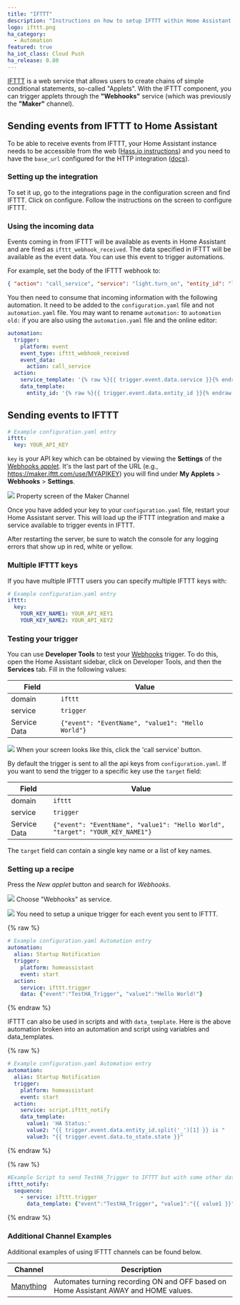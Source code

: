 ```yaml
---
title: "IFTTT"
description: "Instructions on how to setup IFTTT within Home Assistant."
logo: ifttt.png
ha_category:
  - Automation
featured: true
ha_iot_class: Cloud Push
ha_release: 0.80
---
```


[IFTTT](https://ifttt.com) is a web service that allows users to create chains of simple conditional statements, so-called "Applets". With the IFTTT component, you can trigger applets through the **"Webhooks"** service (which was previously the **"Maker"** channel).

## Sending events from IFTTT to Home Assistant

To be able to receive events from IFTTT, your Home Assistant instance needs to be accessible from the web ([Hass.io instructions](/addons/duckdns/)) and you need to have the `base_url` configured for the HTTP integration ([docs](/components/http/#base_url)).

### Setting up the integration

To set it up, go to the integrations page in the configuration screen and find IFTTT. Click on configure. Follow the instructions on the screen to configure IFTTT.

### Using the incoming data

Events coming in from IFTTT will be available as events in Home Assistant and are fired as `ifttt_webhook_received`. The data specified in IFTTT will be available as the event data. You can use this event to trigger automations.

For example, set the body of the IFTTT webhook to:

```json
{ "action": "call_service", "service": "light.turn_on", "entity_id": "light.living_room" }
```

You then need to consume that incoming information with the following automation. It need to be added to the `configuration.yaml` file and not `automation.yaml` file. You may want to rename `automation:` to `automation old:` if you are also using the `automation.yaml` file and the online editor:

```yaml
automation:
  trigger:
    platform: event
    event_type: ifttt_webhook_received
    event_data:
      action: call_service
  action:
    service_template: '{% raw %}{{ trigger.event.data.service }}{% endraw %}'
    data_template:
      entity_id: '{% raw %}{{ trigger.event.data.entity_id }}{% endraw %}'
```

## Sending events to IFTTT

```yaml
# Example configuration.yaml entry
ifttt:
  key: YOUR_API_KEY
```

`key` is your API key which can be obtained by viewing the **Settings** of the [Webhooks applet](https://ifttt.com/services/maker_webhooks/settings). It's the last part of the URL (e.g., https://maker.ifttt.com/use/MYAPIKEY) you will find under **My Applets** > **Webhooks** > **Settings**.


<p class='img'>
<img src='/images/components/ifttt/finding_key.png' />
Property screen of the Maker Channel
</p>

Once you have added your key to your `configuration.yaml` file, restart your Home Assistant server. This will load up the IFTTT integration and make a service available to trigger events in IFTTT.

<div class='note'>
After restarting the server, be sure to watch the console for any logging errors that show up in red, white or yellow.
</div>

### Multiple IFTTT keys

If you have multiple IFTTT users you can specify multiple IFTTT keys with:

```yaml
# Example configuration.yaml entry
ifttt:
  key: 
    YOUR_KEY_NAME1: YOUR_API_KEY1
    YOUR_KEY_NAME2: YOUR_API_KEY2
```


### Testing your trigger

You can use **Developer Tools** to test your [Webhooks](https://ifttt.com/maker_webhooks) trigger. To do this, open the Home Assistant sidebar, click on Developer Tools, and then the **Services** tab. Fill in the following values:

Field | Value
----- | -----
domain | `ifttt`
service | `trigger`
Service Data | `{"event": "EventName", "value1": "Hello World"}`

<p class='img'>
<img src='/images/components/ifttt/testing_service.png' />
When your screen looks like this, click the 'call service' button.
</p>

By default the trigger is sent to all the api keys from `configuration.yaml`. If you
want to send the trigger to a specific key use the `target` field:

Field | Value
----- | -----
domain | `ifttt`
service | `trigger`
Service Data | `{"event": "EventName", "value1": "Hello World", "target": "YOUR_KEY_NAME1"}`

The `target` field can contain a single key name or a list of key names.

### Setting up a recipe

Press the *New applet* button and search for *Webhooks*.

<p class='img'>
<img src='/images/components/ifttt/setup_service.png' />
Choose "Webhooks" as service.
</p>

<p class='img'>
<img src='/images/components/ifttt/setup_trigger.png' />
You need to setup a unique trigger for each event you sent to IFTTT.
</p>

{% raw %}
```yaml
# Example configuration.yaml Automation entry
automation:
  alias: Startup Notification
  trigger:
    platform: homeassistant
    event: start
  action:
    service: ifttt.trigger
    data: {"event":"TestHA_Trigger", "value1":"Hello World!"}
```
{% endraw %}

IFTTT can also be used in scripts and with `data_template`.  Here is the above automation broken into an automation and script using variables and data_templates.

{% raw %}
```yaml
# Example configuration.yaml Automation entry
automation:
  alias: Startup Notification
  trigger:
    platform: homeassistant
    event: start
  action:
    service: script.ifttt_notify
    data_template:
      value1: 'HA Status:'
      value2: "{{ trigger.event.data.entity_id.split('_')[1] }} is "
      value3: "{{ trigger.event.data.to_state.state }}"
```
{% endraw %}

{% raw %}
```yaml
#Example Script to send TestHA_Trigger to IFTTT but with some other data (homeassistant UP).
ifttt_notify:
  sequence:
    - service: ifttt.trigger
      data_template: {"event":"TestHA_Trigger", "value1":"{{ value1 }}", "value2":"{{ value2 }}", "value3":"{{ value3 }}"}
```
{% endraw %}

### Additional Channel Examples

Additional examples of using IFTTT channels can be found below.

Channel | Description
----- | -----
[Manything](/components/ifttt.manything/) | Automates turning recording ON and OFF based on Home Assistant AWAY and HOME values.

